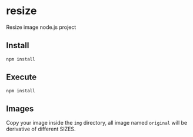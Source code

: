 # resize
Resize image node.js project

## Install
```
npm install
```

## Execute
```
npm install
```

## Images
Copy your image inside the `img` directory, all image named `original` will be derivative of different SIZES.

